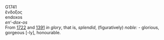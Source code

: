 <body>
  <p>G1741<br>  ἔνδοξος  <br> endoxos  <br><i>en‘-dox-os </i><br>From <a href="g1722.htm">1722</a> and <a href="g1391.htm">1391</a>  <i>in</i> <i>glory</i>, that is, <i>splendid</i>, (figuratively) <i>noble:</i> - glorious, gorgeous [-ly], honourable.<br></p>
 </body>